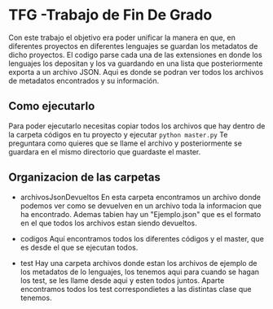 TFG -Trabajo de Fin De Grado
============================

Con este trabajo el objetivo era poder unificar la manera en que, en diferentes proyectos en diferentes lenguajes se guardan los metadatos de dicho proyectos. 
El codigo parse cada una de las extensiones en donde los lenguajes los depositan y los va guardando en una lista que posteriormente exporta a un archivo JSON. 
Aqui es donde se podran ver todos los archivos de metadatos  encontrados y su información. 

Como ejecutarlo
---------------

Para poder ejecutarlo necesitas  copiar todos los archivos que hay  dentro de la carpeta códigos en tu proyecto y ejecutar
`python master.py`
Te preguntara como quieres que se llame el archivo y posteriormente se guardara en el mismo directorio que guardaste el master.


Organizacion de las carpetas 
----------------------------

  - archivosJsonDevueltos
      En esta carpeta encontramos un archivo donde podemos ver como se devuelven en un archivo toda la informacion que ha encontrado.
      Ademas tabien hay  un "Ejemplo.json" que es el formato en el que todos los archivos estan siendo devueltos.
  
  - codigos
      Aquí encontramos todos los diferentes códigos y el master, que es desde el que se ejecutan todos.
  
  - test
      Hay una carpeta archivos donde estan los archivos de ejemplo de los metadatos de lo lenguajes, los tenemos aqui para cuando se hagan los 
      test, se les llame desde aqui y esten todos juntos.
      Aparte encontramos todos los test correspondietes a las distintas clase que tenemos.
    
